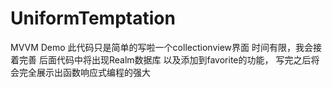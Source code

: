 # UniformTemptation
MVVM Demo
此代码只是简单的写啦一个collectionview界面
时间有限，我会接着完善
后面代码中将出现Realm数据库
以及添加到favorite的功能，
写完之后将会完全展示出函数响应式编程的强大
